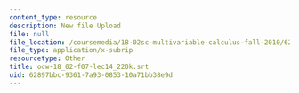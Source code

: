 ```yaml
---
content_type: resource
description: New file Upload
file: null
file_location: /coursemedia/18-02sc-multivariable-calculus-fall-2010/62897bbc93617a93085310a71bb38e9d_ocw-18_02-f07-lec14_220k.srt
file_type: application/x-subrip
resourcetype: Other
title: ocw-18_02-f07-lec14_220k.srt
uid: 62897bbc-9361-7a93-0853-10a71bb38e9d
---
```

